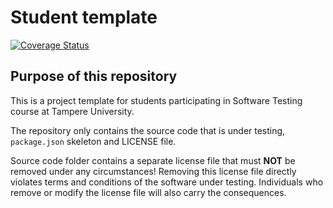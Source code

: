 # Student template

[![Coverage Status](https://coveralls.io/repos/github/PatrikTorn/softwaretesting/badge.svg?branch=wip/travis)](https://coveralls.io/github/PatrikTorn/softwaretesting?branch=wip/travis)

## Purpose of this repository

This is a project template for students participating in Software Testing course
at Tampere University.

The repository only contains the source code that is under testing, `package.json` skeleton
and LICENSE file.

Source code folder contains a separate license file that must **NOT** be removed under any circumstances!
Removing this license file directly violates terms and conditions of the software under testing.
Individuals who remove or modify the license file will also carry the consequences.